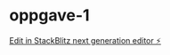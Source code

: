 # oppgave-1

[Edit in StackBlitz next generation editor ⚡️](https://stackblitz.com/~/github.com/Heretic-Rat/oppgave-1)